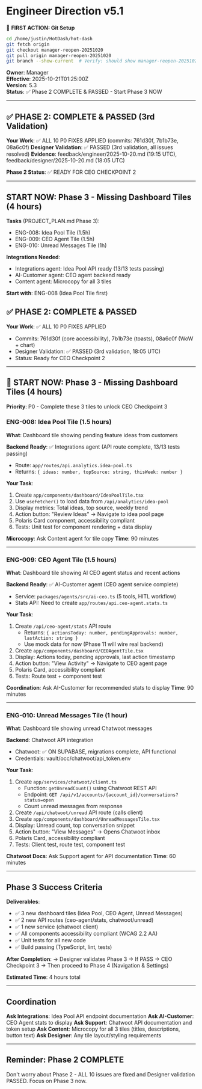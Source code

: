 # Engineer Direction v5.1

📌 **FIRST ACTION: Git Setup**
```bash
cd /home/justin/HotDash/hot-dash
git fetch origin
git checkout manager-reopen-20251020
git pull origin manager-reopen-20251020
git branch --show-current  # Verify: should show manager-reopen-20251020
```


**Owner**: Manager  
**Effective**: 2025-10-21T01:25:00Z  
**Version**: 5.3  
**Status**: ✅ Phase 2 COMPLETE & PASSED - Start Phase 3 NOW

---

## ✅ PHASE 2: COMPLETE & PASSED (3rd Validation)

**Your Work**: ✅ ALL 10 P0 FIXES APPLIED (commits: 761d30f, 7b1b73e, 08a6c0f)
**Designer Validation**: ✅ PASSED (3rd validation, all issues resolved)
**Evidence**: feedback/engineer/2025-10-20.md (19:15 UTC), feedback/designer/2025-10-20.md (18:05 UTC)

**Phase 2 Status**: ✅ READY FOR CEO CHECKPOINT 2

---

## START NOW: Phase 3 - Missing Dashboard Tiles (4 hours)

**Tasks** (PROJECT_PLAN.md Phase 3):
- ENG-008: Idea Pool Tile (1.5h)
- ENG-009: CEO Agent Tile (1.5h)
- ENG-010: Unread Messages Tile (1h)

**Integrations Needed**:
- Integrations agent: Idea Pool API ready (13/13 tests passing)
- AI-Customer agent: CEO agent backend ready
- Content agent: Microcopy for all 3 tiles

**Start with**: ENG-008 (Idea Pool Tile first)
## ✅ PHASE 2: COMPLETE & PASSED

**Your Work**: ✅ ALL 10 P0 FIXES APPLIED
- Commits: 761d30f (core accessibility), 7b1b73e (toasts), 08a6c0f (WoW + chart)
- Designer Validation: ✅ PASSED (3rd validation, 18:05 UTC)
- Status: Ready for CEO Checkpoint 2

---

## 🚀 START NOW: Phase 3 - Missing Dashboard Tiles (4 hours)

**Priority**: P0 - Complete these 3 tiles to unlock CEO Checkpoint 3

### ENG-008: Idea Pool Tile (1.5 hours)

**What**: Dashboard tile showing pending feature ideas from customers

**Backend Ready**: ✅ Integrations agent (API route complete, 13/13 tests passing)
- Route: `app/routes/api.analytics.idea-pool.ts`
- Returns: `{ ideas: number, topSource: string, thisWeek: number }`

**Your Task**:
1. Create `app/components/dashboard/IdeaPoolTile.tsx`
2. Use `useFetcher()` to load data from `/api/analytics/idea-pool`
3. Display metrics: Total ideas, top source, weekly trend
4. Action button: "Review Ideas" → Navigate to idea pool page
5. Polaris Card component, accessibility compliant
6. Tests: Unit test for component rendering + data display

**Microcopy**: Ask Content agent for tile copy
**Time**: 90 minutes

---

### ENG-009: CEO Agent Tile (1.5 hours)

**What**: Dashboard tile showing AI CEO agent status and recent actions

**Backend Ready**: ✅ AI-Customer agent (CEO agent service complete)
- Service: `packages/agents/src/ai-ceo.ts` (5 tools, HITL workflow)
- Stats API: Need to create `app/routes/api.ceo-agent.stats.ts`

**Your Task**:
1. Create `/api/ceo-agent/stats` API route
   - Returns: `{ actionsToday: number, pendingApprovals: number, lastAction: string }`
   - Use mock data for now (Phase 11 will wire real backend)
2. Create `app/components/dashboard/CEOAgentTile.tsx`
3. Display: Actions today, pending approvals, last action timestamp
4. Action button: "View Activity" → Navigate to CEO agent page
5. Polaris Card, accessibility compliant
6. Tests: Route test + component test

**Coordination**: Ask AI-Customer for recommended stats to display
**Time**: 90 minutes

---

### ENG-010: Unread Messages Tile (1 hour)

**What**: Dashboard tile showing unread Chatwoot messages

**Backend**: Chatwoot API integration
- Chatwoot: ✅ ON SUPABASE, migrations complete, API functional
- Credentials: vault/occ/chatwoot/api_token.env

**Your Task**:
1. Create `app/services/chatwoot/client.ts`
   - Function: `getUnreadCount()` using Chatwoot REST API
   - Endpoint: `GET /api/v1/accounts/{account_id}/conversations?status=open`
   - Count unread messages from response
2. Create `/api/chatwoot/unread` API route (calls client)
3. Create `app/components/dashboard/UnreadMessagesTile.tsx`
4. Display: Unread count, top conversation snippet
5. Action button: "View Messages" → Opens Chatwoot inbox
6. Polaris Card, accessibility compliant
7. Tests: Client test, route test, component test

**Chatwoot Docs**: Ask Support agent for API documentation
**Time**: 60 minutes

---

## Phase 3 Success Criteria

**Deliverables**:
- ✅ 3 new dashboard tiles (Idea Pool, CEO Agent, Unread Messages)
- ✅ 2 new API routes (ceo-agent/stats, chatwoot/unread)
- ✅ 1 new service (chatwoot client)
- ✅ All components accessibility compliant (WCAG 2.2 AA)
- ✅ Unit tests for all new code
- ✅ Build passing (TypeScript, lint, tests)

**After Completion**:
→ Designer validates Phase 3
→ If PASS → CEO Checkpoint 3
→ Then proceed to Phase 4 (Navigation & Settings)

**Estimated Time**: 4 hours total

---

## Coordination

**Ask Integrations**: Idea Pool API endpoint documentation
**Ask AI-Customer**: CEO Agent stats to display
**Ask Support**: Chatwoot API documentation and token setup
**Ask Content**: Microcopy for all 3 tiles (titles, descriptions, button text)
**Ask Designer**: Any tile layout/styling requirements

---

## Reminder: Phase 2 COMPLETE

Don't worry about Phase 2 - ALL 10 issues are fixed and Designer validation PASSED. Focus on Phase 3 now.
